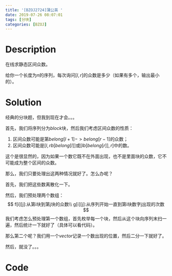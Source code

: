 ```yaml
---
title: '[BZOJ2724]蒲公英 '
date: 2019-07-26 08:07:01
tags: [分块]
categories: [BZOJ]
---
```


# Description

在线求静态区间众数。

给你一个长度为$n$的序列，每次询问$[l,r]$的众数是多少（如果有多个，输出最小的）。

<!--more-->

# Solution

经典的分块题，但我到现在才会。。。

首先，我们将序列分为$block$块，然后我们考虑区间众数的性质：

1. 区间众数可能是第$belong[l+1]->belong[r-1]$的众数；
2. 区间众数可能是$[l,rb[belong[l]]$或$[lb[belong[r]],r]$中的数。

这个是很显然的，因为如果一个数它既不在外面出现，也不是里面块的众数，它不可能成为整个区间的众数。

那么，我们只要处理出这两种情况就好了。怎么办呢？

首先，我们把这些数离散化一下。

然后，我们预处理两个数组：
$$
f[i][j]:从第i块到第j块的众数\\
g[i][j]:从序列开始一直到第i块数字j出现的次数
$$
我们考虑怎么预处理第一个数组，首先枚举每一个块，然后从这个块向序列末扫一遍，然后统计一下就好了（具体可以看代码）。

那么第二个呢？我们用一个$vector$记录一个数出现的位置，然后二分一下就好了。

然后，就没了。。。

# Code